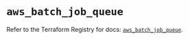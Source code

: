 # `aws_batch_job_queue`

Refer to the Terraform Registry for docs: [`aws_batch_job_queue`](https://registry.terraform.io/providers/hashicorp/aws/5.89.0/docs/resources/batch_job_queue).

